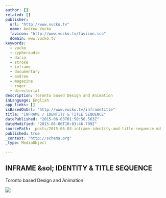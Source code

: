 ```yaml
---
author: []
related: []
publisher:
  url: "http://www.vucko.tv"
  name: Andrew Vucko
  favicon: "http://www.vucko.tv/favicon.ico"
  domain: www.vucko.tv
keywords:
  - vucko
  - cypheraudio
  - dario
  - stroke
  - inframe
  - documentary
  - andrew
  - magazine
  - roger
  - directorial
description: Toronto based Design and Animation
inLanguage: English
app_links: []
isBasedOnUrl: "http://www.vucko.tv/inframetitle"
title: "INFRAME / IDENTITY & TITLE SEQUENCE"
datePublished: "2015-06-03T01:50:56.563Z"
dateModified: "2015-06-06T10:03:46.709Z"
sourcePath: _posts/2015-06-03-inframe-identity-and-title-sequence.md
published: true
_context: "http://schema.org"
_type: MediaObject

---
```

<article style=""><h1>INFRAME &amp;sol; IDENTITY &amp; TITLE SEQUENCE</h1><p>Toronto based Design and Animation</p><img src="http://static1.squarespace.com/static/52d05bafe4b078eb5f682581/t/555f9e84e4b0c18afa3b3601/1432329872077/" /></article>